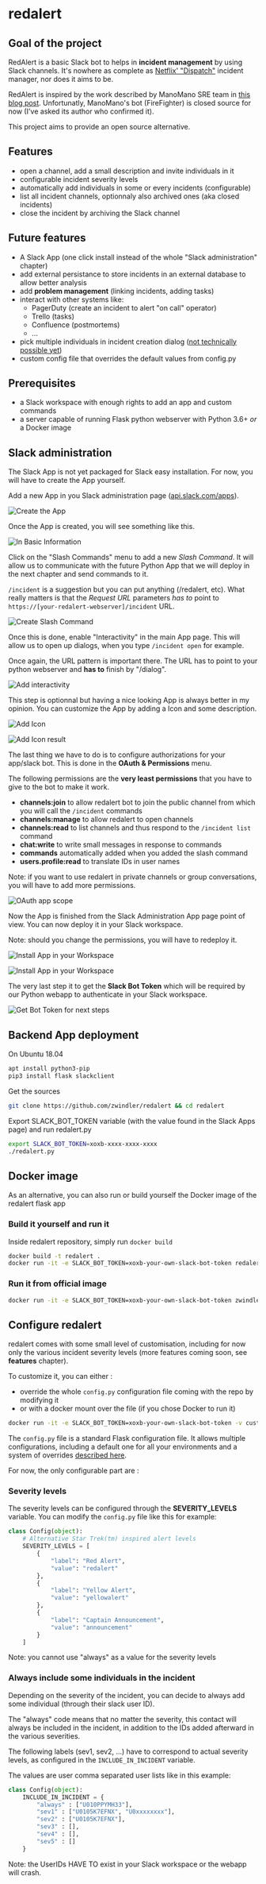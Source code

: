 # redalert

## Goal of the project

RedAlert is a basic Slack bot to helps in **incident management** by using Slack channels. It's nowhere as complete as [Netflix' "Dispatch"](https://github.com/Netflix/dispatch) incident manager, nor does it aims to be.

RedAlert is inspired by the work described by ManoMano SRE team in [this blog post](https://medium.com/manomano-tech/incident-management-with-a-bot-7e80deb5b5e5). Unfortunatly, ManoMano's bot (FireFighter) is closed source for now (I've asked its author who confirmed it).

This project aims to provide an open source alternative.

## Features

* open a channel, add a small description and invite individuals in it
* configurable incident severity levels
* automatically add individuals in some or every incidents (configurable)
* list all incident channels, optionnaly also archived ones (aka closed incidents)
* close the incident by archiving the Slack channel

## Future features

* A Slack App (one click install instead of the whole "Slack administration" chapter)
* add external persistance to store incidents in an external database to allow better analysis
* add **problem management** (linking incidents, adding tasks)
* interact with other systems like:
  * PagerDuty (create an incident to alert "on call" operator)
  * Trello (tasks)
  * Confluence (postmortems)
  * ...
* pick multiple individuals in incident creation dialog ([not technically possible yet](https://stackoverflow.com/questions/48523512/slack-interactive-message-menu-select-multiple))
* custom config file that overrides the default values from config.py

## Prerequisites

* a Slack workspace with enough rights to add an app and custom commands
* a server capable of running Flask python webserver with Python 3.6+ *or* a Docker image

## Slack administration

The Slack App is not yet packaged for Slack easy installation. For now, you will have to create the App yourself.

Add a new App in you Slack administration page ([api.slack.com/apps](https://api.slack.com/apps)).

![Create the App](binaries/1_slack_your_apps_redalert.png)

Once the App is created, you will see something like this.

![In Basic Information](binaries/2_slack_your_apps_redalert_basic_info.png)

Click on the "Slash Commands" menu to add a new *Slash Command*. It will allow us to communicate with the future Python App that we will deploy in the next chapter and send commands to it.

`/incident` is a suggestion but you can put anything (/redalert, etc). What really matters is that the *Request URL* parameters *has to* point to `https://[your-redalert-webserver]/incident` URL.

![Create Slash Command](binaries/3_slack_api_create_slash_command.png)

Once this is done, enable "Interactivity" in the main App page. This will allow us to open up dialogs, when you type `/incident open` for example.

Once again, the URL pattern is important there. The URL has to point to your python webserver and **has to** finish by "/dialog".

![Add interactivity](binaries/4_slack_api_interactivity.png)

This step is optionnal but having a nice looking App is always better in my opinion. You can customize the App by adding a Icon and some description.

![Add Icon](binaries/6_slack_api_basic_info_Add_Icon.png)

![Add Icon result](binaries/6_slack_api_basic_info_Add_Icon2.png)

The last thing we have to do is to configure authorizations for your app/slack bot. This is done in the **OAuth & Permissions** menu.

The following permissions are the **very least permissions** that you have to give to the bot to make it work.

* **channels:join** to allow redalert bot to join the public channel from which you will call the `/incident` commands
* **channels:manage** to allow redalert to open channels
* **channels:read** to list channels and thus respond to the `/incident list` command
* **chat:write** to write small messages in response to commands
* **commands** automatically added when you added the slash command
* **users.profile:read** to translate IDs in user names

Note: if you want to use redalert in private channels or group conversations, you will have to add more permissions.

![OAuth app scope](binaries/5_slack_api_oauth_bot_scode.png)

Now the App is finished from the Slack Administration App page point of view. You can now deploy it in your Slack workspace.

Note: should you change the permissions, you will have to redeploy it.

![Install App in your Workspace](binaries/7_slack_api_install_app.png)

![Install App in your Workspace](binaries/8_slack_api_install2.png)

The very last step it to get the **Slack Bot Token** which will be required by our Python webapp to authenticate in your Slack workspace.

![Get Bot Token for next steps](binaries/9_slack_api_redalert_bot_token.png)


## Backend App deployment

On Ubuntu 18.04

```bash
apt install python3-pip
pip3 install flask slackclient
```

Get the sources

```bash
git clone https://github.com/zwindler/redalert && cd redalert
```

Export SLACK\_BOT\_TOKEN variable (with the value found in the Slack Apps page) and run redalert.py

```bash
export SLACK_BOT_TOKEN=xoxb-xxxx-xxxx-xxxx
./redalert.py
```

## Docker image

As an alternative, you can also run or build yourself the Docker image of the redalert flask app

### Build it yourself and run it

Inside redalert repository, simply run `docker build`

```bash
docker build -t redalert .
docker run -it -e SLACK_BOT_TOKEN=xoxb-your-own-slack-bot-token redalert
```

### Run it from official image

```bash
docker run -it -e SLACK_BOT_TOKEN=xoxb-your-own-slack-bot-token zwindler/redalert
```

## Configure redalert

redalert comes with some small level of customisation, including for now only the various incident severity levels (more features coming soon, see **features** chapter).

To customize it, you can either :

* override the whole `config.py` configuration file coming with the repo by modifying it
* or with a docker mount over the file (if you chose Docker to run it)

```bash
docker run -it -e SLACK_BOT_TOKEN=xoxb-your-own-slack-bot-token -v custom_config.py:/home/redalert/custom_config.py zwindler/redalert
```

The `config.py` file is a standard Flask configuration file. It allows multiple configurations, including a default one for all your environments and a system of overrides [described here](https://flask.palletsprojects.com/en/1.1.x/config/).

For now, the only configurable part are :

### Severity levels

The severity levels can be configured through the **SEVERITY_LEVELS** variable. You can modify the `config.py` file like this for example:

```python
class Config(object):
    # Alternative Star Trek(tm) inspired alert levels
    SEVERITY_LEVELS = [
        {
            "label": "Red Alert",
            "value": "redalert"
        },
        {
            "label": "Yellow Alert",
            "value": "yellowalert"
        },
        {
            "label": "Captain Announcement",
            "value": "announcement"
        }
    ]
```

Note: you cannot use "always" as a value for the severity levels

### Always include some individuals in the incident

Depending on the severity of the incident, you can decide to always add some individual (through their slack user ID).

The "always" code means that no matter the severity, this contact will always be included in the incident, in addition to the IDs added afterward in the various severities.

The following labels (sev1, sev2, ...) have to correspond to actual severity levels, as configured in the `INCLUDE_IN_INCIDENT` variable.

The values are user comma separated user lists like in this example:

```python
class Config(object):
    INCLUDE_IN_INCIDENT = {
        "always" : ["U010PPYMH33"],
        "sev1" : ["U0105K7EFNX", "U0xxxxxxxx"],
        "sev2" : ["U0105K7EFNX"],
        "sev3" : [],
        "sev4" : [],
        "sev5" : []
    }
```

Note: the UserIDs HAVE TO exist in your Slack workspace or the webapp will crash.